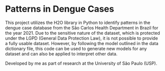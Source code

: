 # Patterns in Dengue Cases

This project utilizes the H2O library in Python to identify patterns in the dengue case database from the São Carlos Health Department in Brazil for the year 2021. Due to the sensitive nature of the dataset, which is protected under the LGPD (General Data Protection Law), it is not possible to provide a fully usable dataset. However, by following the model outlined in the data dictionary file, this code can be used to generate new models for any dataset and can also be applied to interpret other data.

Developed by me as part of research at the University of São Paulo (USP).
